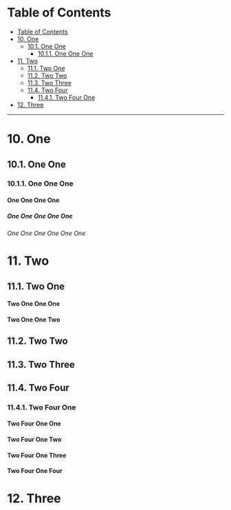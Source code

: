 <!-- !numberedheadings (start=10 omit="Table of Contents") -->

# Table of Contents

<!-- !toc -->

* [Table of Contents](#table-of-contents)
* [10\. One](#10-one)
  * [10.1\. One One](#10-1-one-one)
    * [10.1.1\. One One One](#10-1-1-one-one-one)
* [11\. Two](#11-two)
  * [11.1\. Two One](#11-1-two-one)
  * [11.2\. Two Two](#11-2-two-two)
  * [11.3\. Two Three](#11-3-two-three)
  * [11.4\. Two Four](#11-4-two-four)
    * [11.4.1\. Two Four One](#11-4-1-two-four-one)
* [12\. Three](#12-three)

<!-- toc! -->

----

# 10\. One

## 10.1\. One One

### 10.1.1\. One One One

#### One One One One

##### One One One One One

###### One One One One One One

# 11\. Two

## 11.1\. Two One

#### Two One One One

#### Two One One Two

## 11.2\. Two Two

## 11.3\. Two Three

## 11.4\. Two Four

### 11.4.1\. Two Four One

#### Two Four One One

#### Two Four One Two

#### Two Four One Three

#### Two Four One Four

# 12\. Three


